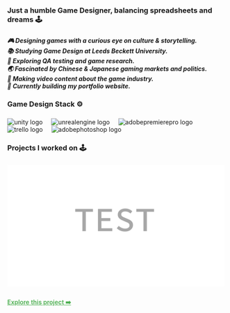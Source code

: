 <h3 align="left">Just a humble Game Designer, balancing spreadsheets and dreams 🕹️</h3>

###

<h5 align="left">🎮 Designing games with a curious eye on culture & storytelling.<br>📚 Studying Game Design at Leeds Beckett University.<br>🧪 Exploring QA testing and game research.<br>🌏 Fascinated by Chinese & Japanese gaming markets and politics.<br>🎥 Making video content about the game industry.<br>🛜 Currently building my portfolio website.</h5>

###

<h3 align="left">Game Design Stack ⚙️</h3>

###

<div align="left">
  <img src="https://cdn.simpleicons.org/unity/FFFFFF" height="40" alt="unity logo"  />
  <img width="12" />
  <img src="https://skillicons.dev/icons?i=unreal" height="40" alt="unrealengine logo"  />
  <img width="12" />
  <img src="https://skillicons.dev/icons?i=pr" height="40" alt="adobepremierepro logo"  />
  <img width="12" />
  <img src="https://cdn.simpleicons.org/trello/0052CC" height="40" alt="trello logo"  />
  <img width="12" />
  <img src="https://skillicons.dev/icons?i=ps" height="40" alt="adobephotoshop logo"  />
</div>

###

<h3 align="left">Projects I worked on 🕹️</h3>

###

<a href="https://destination-link.com" target="_blank">
  <img src="test.png" alt="Alt Text" width="500" height="auto">
</a>

###

<a href="https://example.com" target="_blank" style="color:#4CAF50; font-weight:600;">Explore this project ➡️</a>


###
